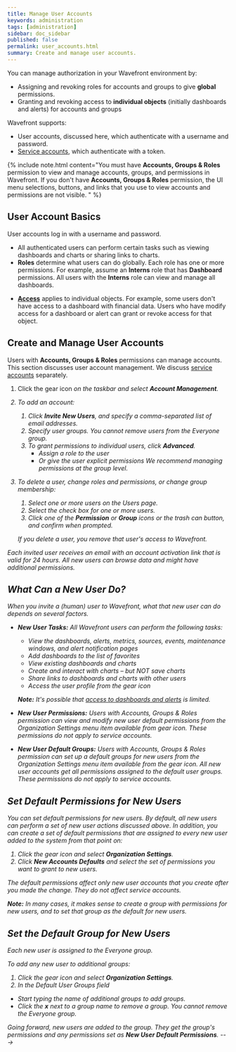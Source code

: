 ```yaml
---
title: Manage User Accounts
keywords: administration
tags: [administration]
sidebar: doc_sidebar
published: false
permalink: user_accounts.html
summary: Create and manage user accounts.
---
```

You can manage authorization in your Wavefront environment by:
* Assigning and revoking roles for accounts and groups to give **global** permissions.
* Granting and revoking access to **individual objects** (initially dashboards and alerts) for accounts and groups

Wavefront supports:
* User accounts, discussed here, which authenticate with a username and password.
* [Service accounts](service_accounts.html), which authenticate with a token.

{% include note.html content="You must have **Accounts, Groups & Roles** permission to view and manage accounts, groups, and permissions in Wavefront. If you don't have **Accounts, Groups & Roles** permission, the UI menu selections, buttons, and links that you use to view accounts and permissions are not visible. " %}

## User Account Basics

User accounts log in with a username and password.
* All authenticated users can perform certain tasks such as viewing dashboards and charts or sharing links to charts.
* **Roles** determine what users can do globally. Each role has one or more permissions. For example, assume an **Interns** role that has **Dashboard** permissions. All users with the **Interns** role can view and manage all dashboards.
<!---
* **Default permissions** can be set via New Default Groups (preferred) or New User Permissions.--->
* **[Access](access.html)** applies to individual objects. For example, some users don't have access to a dashboard with financial data. Users who have modify access for a dashboard or alert can grant or revoke access for that object.

## Create and Manage User Accounts

<!---Maybe add a pic like for service accounts?--->

Users with **Accounts, Groups & Roles** permissions can manage accounts. This section discusses user account management. We discuss [service accounts](service_accounts.html) separately.

1. Click the gear icon <i class="fa fa-cog"/> on the taskbar and select **Account Management**.
2. To add an account:
   1. Click **Invite New Users**, and specify a comma-separated list of email addresses.
   2. Specify user groups. You cannot remove users from the Everyone group.
   3. To grant permissions to individual users, click **Advanced**.
      * Assign a role to the user
      * Or give the user explicit permissions
   We recommend managing permissions at the group level.
3. To delete a user, change roles and permissions, or change group membership:
   1. Select one or more users on the Users page.
   2. Select the check box for one or more users.
   3. Click one of the **Permission** or  **Group** icons or the trash can button, and confirm when prompted.

   If you delete a user, you remove that user's access to Wavefront.

Each invited user receives an email with an account activation link that is valid for 24 hours. All new users can browse data and might have additional permissions.

## What Can a New User Do?

When you invite a (human) user to Wavefront, what that new user can do depends on several factors.

- **New User Tasks:** All Wavefront users can perform the following tasks:
  * View the dashboards, alerts, metrics, sources, events, maintenance windows, and alert notification pages
  * Add dashboards to the list of favorites
  * View existing dashboards and charts
  * Create and interact with charts – but NOT save charts
  * Share links to dashboards and charts with other users
  * Access the user profile from the gear icon

  **Note:** It's possible that [access to dashboards and alerts](access.html#how-access-control-works) is limited.

- **New User Permissions:** Users with Accounts, Groups & Roles permission can view and modify new user default permissions from the Organization Settings menu item available from gear icon. These permissions *do not* apply to service accounts.
- **New User Default Groups:** Users with Accounts, Groups & Roles permission can set up a default groups for new users from the Organization Settings menu item available from the gear icon. All new user accounts get all permissions assigned to the default user groups. These permissions *do not* apply to service accounts.

## Set Default Permissions for New Users

You can set default permissions for new users. By default, all new users can perform a set of new user actions discussed above. In addition, you can create a set of default permissions that are assigned to every new user added to the system from that point on:

1. Click the gear icon and select **Organization Settings**.
2. Click **New Accounts Defaults** and select the set of permissions you want to grant to new users.

The default permissions affect only new user accounts that you create after you made the change. They do not affect service accounts.

**Note:** In many cases, it makes sense to create a group with permissions for new users, and to set that group as the default for new users.

## Set the Default Group for New Users

Each new user is assigned to the Everyone group.

To add any new user to additional groups:

1. Click the gear icon and select **Organization Settings**.
2. In the Default User Groups field
  * Start typing the name of additional groups to add groups.
  * Click the **x** next to a group name to remove a group. You cannot remove the Everyone group.

Going forward, new users are added to the group. They get the group's permissions and any permissions set as **New User Default Permissions**.
--->
